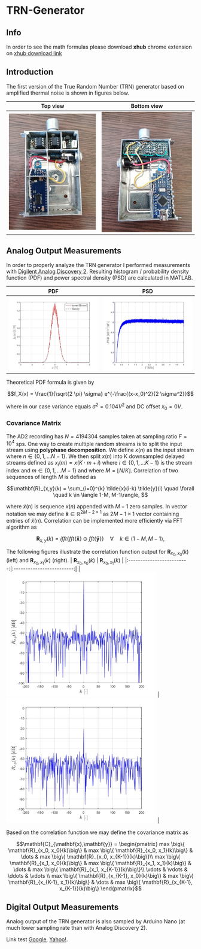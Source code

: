 # TRN-Generator

## Info

In order to see the math formulas please download **xhub** chrome extension on
[xhub download link][1]

## Introduction
The first version of the True Random Number (TRN) generator based on amplified thermal noise is shown in figures below.
<!---
Display math:

```math
e^{i\pi} + 1 = 0
```

```math
\mathbf{A} = \begin{pmatrix}
1 & 1\\
0 & 1
\end{pmatrix}
```

and line math $`a^2 + b^2 = c^2`$.
--->



| Top view           |  Bottom view |
|:-------------------------:|:-------------------------:|
| <img src="/images/TRN_top_1_small.jpg" width="400"  title="top"> | <img src="/images/TRN_bottom_1_small.jpg" width="400"  title="bottom">  |




## Analog Output Measurements 

In order to properly analyze the TRN generator I performed measurements with [Digilent Analog Discovery 2](https://digilent.com/reference/test-and-measurement/analog-discovery-2/start). Resulting histogram / probability density function (PDF) and power spectral density (PSD) are calculated in MATLAB.


| PDF          |  PSD   |
|:-------------------------:|:-------------------------:|
| <img src="/images/PDF_2.jpg" width="400"  title="PDF"> | <img src="/images/PSD_2.jpg" width="400"  title="PSD">  |

Theoretical PDF formula is given by
```math
f_X(x) = \frac{1}{\sqrt{2 \pi} \sigma} e^{-\frac{(x-x_0)^2}{2 \sigma^2}}
```
where in our case variance equals $`\sigma^2 = 0.104 V^2`$ and DC offset $`x_0 = 0 V`$.


### Covariance Matrix

The AD2 recording has $`N = 4194304`$ samples taken at sampling ratio $`F = 10^4 `$ sps. One way to create multiple random streams is to split the input stream using **polyphase decomposition**. We define $`x(n)`$ as the input stream where $` n \in \{0, 1, \dots N-1\}`$. 
We then split $`x(n)`$ into K downsampled delayed streams defined as $`x_{i}(m) = x(K \cdot m + i) `$ where $` i \in \{0, 1, \dots K-1\}`$ is the stream index and $` m \in \{0, 1, \dots M -1 \}`$ and where $`M = \lfloor N/K \rfloor`$.
Correlation of two sequences of length $`M`$ is defined as
```math
\mathbf{R}_{x,y}(k) = \sum_{i=0}^{k} \tilde{x}(i-k) \tilde{y}(i) \quad \forall \quad k \in \langle 1-M, M-1\rangle, 
```
where $`\tilde{x}(n)`$ is sequence $`x(n)`$ appended with $`M-1`$ zero samples. In vector notation we may define $`\mathbf{\tilde{x}} \in \mathbb{R}^{2M-2 \times 1}`$ as $`2M-1 \times 1`$ vector containing entries of $`\tilde{x}(n)`$.
Correlation can be implemented more efficiently via FFT algorithm as
```math
\mathbf{R}_{x,y}(k) = ifft\Big\{ fft\big\{\mathbf{\tilde{x}} \big\} \odot fft \big\{ \mathbf{\tilde{y}} \big\}  \Big\} \quad \forall \quad k \in \langle 1-M, M-1\rangle,
```
The following figures illustrate the correlation function output for $`\mathbf{R}_{x_0, x_0}(k)`$ (left) and $`\mathbf{R}_{x_0, x_1}(k)`$ (right).
| $`\mathbf{R}_{x_0, x_0}(k)`$  |   $`\mathbf{R}_{x_0, x_1}(k)`$   |
|:-------------------------:|:-------------------------:|
| <img src="/images/R_ii_1.jpg" width="400"  title="autocorrelation"> | <img src="/images/R_ij_1.jpg" width="400"  title="covariance">  |

Based on the correlation function we may define the covariance matrix as 
```math
\mathbf{C}_{\mathbf{x},\mathbf{y}} = 
\begin{pmatrix}
max \big\{ \mathbf{R}_{x_0, x_0}(k)\big\} & max \big\{ \mathbf{R}_{x_0, x_1}(k)\big\} & \dots & max \big\{ \mathbf{R}_{x_0, x_{K-1}}(k)\big\}\\
max \big\{ \mathbf{R}_{x_1, x_0}(k)\big\} & max \big\{ \mathbf{R}_{x_1, x_1}(k)\big\} & \dots & max \big\{ \mathbf{R}_{x_1, x_{K-1}}(k)\big\}\\
\vdots & \vdots & \ddots & \vdots \\
max \big\{ \mathbf{R}_{x_{K-1}, x_0}(k)\big\} & max \big\{ \mathbf{R}_{x_{K-1}, x_1}(k)\big\} & \dots & max \big\{ \mathbf{R}_{x_{K-1}, x_{K-1}}(k)\big\}
\end{pmatrix}
```
## Digital Output Measurements 

Analog output of the TRN generator is also sampled by Arduino Nano (at much lower sampling rate than with Analog Discovery 2).  



Link test [Google][2], [Yahoo!][3].


  [1]: https://github.com/nschloe/xhub
  [2]: https://www.google.com/
  [3]: https://www.yahoo.com/


<!---

OTHER LINKS:

How-to link google drive images to Github markdown files:
https://stackoverflow.com/questions/55803682/add-google-drive-images-to-readme-md-on-github

Markdown tutorial:
https://www.w3schools.io/file/markdown-images/

xhub - google chrome extension for typing LaTeX equations directly into markdown files:
https://github.com/nschloe/xhub

--->
